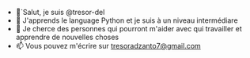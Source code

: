 - 👋`Salut, je suis @tresor-del
- 🌱 J'apprends le language Python et je suis à un niveau intermédiare 
- 💞️ Je cherce des personnes qui pourront m'aider avec qui travailler et apprendre de nouvelles choses
- 📫 Vous pouvez m'écrire sur tresoradzanto7@gmail.com


<!---
tresor-del/tresor-del is a ✨ special ✨ repository because its `README.md` (this file) appears on your GitHub profile.
You can click the Preview link to take a look at your changes.
--->
